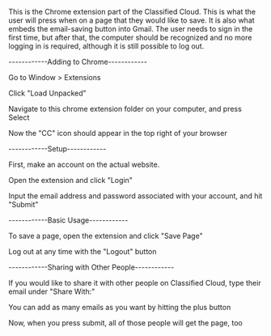 This is the Chrome extension part of the Classified Cloud. This is what the user will press when on a page that they would like to save. It is also what embeds the email-saving button into Gmail. The user needs to sign in the first time, but after that, the computer should be recognized and no more logging in is required, although it is still possible to log out.


------------Adding to Chrome------------

Go to Window > Extensions

Click "Load Unpacked"

Navigate to this chrome extension folder on your computer, and press Select

Now the "CC" icon should appear in the top right of your browser


------------Setup------------

First, make an account on the actual website.

Open the extension and click "Login"

Input the email address and password associated with your account, and hit "Submit"


------------Basic Usage------------

To save a page, open the extension and click "Save Page"

Log out at any time with the "Logout" button


------------Sharing with Other People------------

If you would like to share it with other people on Classified Cloud, type their email under "Share With:"

You can add as many emails as you want by hitting the plus button

Now, when you press submit, all of those people will get the page, too
